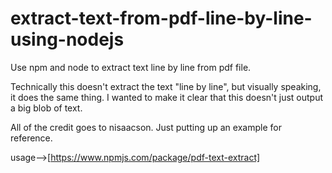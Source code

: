 # extract-text-from-pdf-line-by-line-using-nodejs
Use npm and node to extract text line by line from pdf file.    

Technically this doesn't extract the text "line by line", but 
visually speaking, it does the same thing.  I wanted to make
it clear that this doesn't just output a big blob of text.   

All of the credit goes to nisaacson. Just putting up an example for reference.  

usage-->[https://www.npmjs.com/package/pdf-text-extract]   
   
